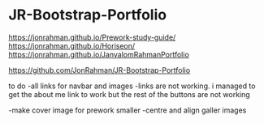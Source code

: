 # JR-Bootstrap-Portfolio


https://jonrahman.github.io/Prework-study-guide/
https://jonrahman.github.io/Horiseon/
https://jonrahman.github.io/JanyalomRahmanPortfolio


https://github.com/JonRahman/JR-Bootstrap-Portfolio



to do
-all links for navbar and images
    -links are not working. i managed to get the about me link to work but the rest of the buttons are not working


-make cover image for prework smaller
-centre and align galler images

